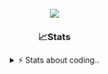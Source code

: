 <div align="center">
  
<p align="center">
  <img src="https://lanyard.cnrad.dev/api/1018290650602553364" />
</p>

### 📈Stats
<details>
    <summary> ⚡ Stats about coding.. </> </summary>
    <br/>

<!--START_SECTION:waka-->
![Code Time](http://img.shields.io/badge/Code%20Time-21%20hrs%2053%20mins-blue)

![Profile Views](http://img.shields.io/badge/Profile%20Views-23-blue)

**🐱 My GitHub Data** 

> 📦 857.1 kB Used in GitHub's Storage 
 > 
> 🏆 103 Contributions in the Year 2024
 > 
> 💼 Opted to Hire
 > 
> 📜 6 Public Repositories 
 > 
> 🔑 15 Private Repositories 
 > 
**I'm a Night 🦉** 

```text
🌞 Morning                36 commits          ██░░░░░░░░░░░░░░░░░░░░░░░   07.83 % 
🌆 Daytime                192 commits         ██████████░░░░░░░░░░░░░░░   41.74 % 
🌃 Evening                189 commits         ██████████░░░░░░░░░░░░░░░   41.09 % 
🌙 Night                  43 commits          ██░░░░░░░░░░░░░░░░░░░░░░░   09.35 % 
```
📅 **I'm Most Productive on Sunday** 

```text
Monday                   21 commits          █░░░░░░░░░░░░░░░░░░░░░░░░   04.57 % 
Tuesday                  55 commits          ███░░░░░░░░░░░░░░░░░░░░░░   11.96 % 
Wednesday                86 commits          █████░░░░░░░░░░░░░░░░░░░░   18.70 % 
Thursday                 71 commits          ████░░░░░░░░░░░░░░░░░░░░░   15.43 % 
Friday                   54 commits          ███░░░░░░░░░░░░░░░░░░░░░░   11.74 % 
Saturday                 73 commits          ████░░░░░░░░░░░░░░░░░░░░░   15.87 % 
Sunday                   100 commits         █████░░░░░░░░░░░░░░░░░░░░   21.74 % 
```


📊 **This Week I Spent My Time On** 

```text
🕑︎ Time Zone: Europe/Berlin

💬 Programming Languages: 
Lua                      4 hrs 19 mins       █████████████████░░░░░░░░   67.18 % 
C++                      50 mins             ███░░░░░░░░░░░░░░░░░░░░░░   13.02 % 
Other                    42 mins             ███░░░░░░░░░░░░░░░░░░░░░░   11.05 % 
Text                     13 mins             █░░░░░░░░░░░░░░░░░░░░░░░░   03.46 % 
HTML                     11 mins             █░░░░░░░░░░░░░░░░░░░░░░░░   02.90 % 

🔥 Editors: 
VS Code                  6 hrs 26 mins       █████████████████████████   100.00 % 

🐱‍💻 Projects: 
[gamemode]               2 hrs 53 mins       ███████████░░░░░░░░░░░░░░   44.75 % 
Unknown Project          1 hr 36 mins        ██████░░░░░░░░░░░░░░░░░░░   24.97 % 
resources                1 hr 35 mins        ██████░░░░░░░░░░░░░░░░░░░   24.61 % 
vrp                      10 mins             █░░░░░░░░░░░░░░░░░░░░░░░░   02.79 % 
alpha-finder             8 mins              █░░░░░░░░░░░░░░░░░░░░░░░░   02.17 % 

💻 Operating System: 
Windows                  6 hrs 26 mins       █████████████████████████   100.00 % 
```

**I Mostly Code in JavaScript** 

```text
JavaScript               7 repos             █████████░░░░░░░░░░░░░░░░   36.84 % 
Lua                      4 repos             █████░░░░░░░░░░░░░░░░░░░░   21.05 % 
Python                   3 repos             ████░░░░░░░░░░░░░░░░░░░░░   15.79 % 
TypeScript               2 repos             ███░░░░░░░░░░░░░░░░░░░░░░   10.53 % 
HTML                     1 repo              █░░░░░░░░░░░░░░░░░░░░░░░░   05.26 % 
```




 Last Updated on 26/06/2024 10:17:14 UTC
<!--END_SECTION:waka-->
</details>
